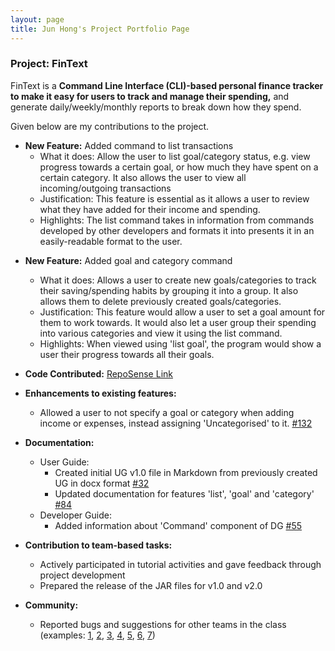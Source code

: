 ```yaml
---
layout: page
title: Jun Hong's Project Portfolio Page
---
```


### Project: FinText
FinText is a **Command Line Interface (CLI)-based personal finance tracker to make it easy for users to track and manage
their spending,** and generate daily/weekly/monthly reports to break down how they spend.

Given below are my contributions to the project.

- **New Feature:** Added command to list transactions
    * What it does: Allow the user to list goal/category status, e.g. view progress towards a certain goal, or how much they have spent on a certain category. It also allows the user to view all incoming/outgoing transactions
    * Justification: This feature is essential as it allows a user to review what they have added for their income and spending.
    * Highlights: The list command takes in information from commands developed by other developers and formats it into presents it in an easily-readable format to the user.
* **New Feature:** Added goal and category command
    * What it does: Allows a user to create new goals/categories to track their saving/spending habits by grouping it into a group. It also allows them to delete previously created goals/categories. 
    * Justification: This feature would allow a user to set a goal amount for them to work towards. It would also let a user group their spending into various categories and view it using the list command.
    * Highlights: When viewed using 'list goal', the program would show a user their progress towards all their goals.


*  **Code Contributed:** [RepoSense Link](https://nus-cs2113-ay2324s1.github.io/tp-dashboard/?search=hooami&sort=groupTitle&sortWithin=title&timeframe=commit&mergegroup=&groupSelect=groupByRepos&breakdown=true&checkedFileTypes=docs~functional-code~test-code&since=2023-09-22)

* **Enhancements to existing features:**
  * Allowed a user to not specify a goal or category when adding income or expenses, instead assigning 'Uncategorised'
    to it. [\#132](https://github.com/AY2324S1-CS2113-W12-3/tp/pull/132)

* **Documentation:**
  * User Guide:
    * Created initial UG v1.0 file in Markdown from previously created UG in docx format [\#32](https://github.com/AY2324S1-CS2113-W12-3/tp/pull/32)
    * Updated documentation for features 'list', 'goal' and 'category' [\#84](https://github.com/AY2324S1-CS2113-W12-3/tp/pull/84)
  * Developer Guide:
    * Added information about 'Command' component of DG [\#55](https://github.com/AY2324S1-CS2113-W12-3/tp/pull/55/)

* **Contribution to team-based tasks:**
  * Actively participated in tutorial activities and gave feedback through project development
  * Prepared the release of the JAR files for v1.0 and v2.0

* **Community:**
  * Reported bugs and suggestions for other teams in the class (examples: [1](https://github.com/AY2324S1-CS2113-T17-3/tp/issues/141), [2](https://github.com/AY2324S1-CS2113-T17-3/tp/issues/149), [3](https://github.com/AY2324S1-CS2113-T17-3/tp/issues/171), [4](https://github.com/AY2324S1-CS2113-T17-3/tp/issues/157), [5](https://github.com/AY2324S1-CS2113-T17-3/tp/issues/205), [6](https://github.com/AY2324S1-CS2113-T17-3/tp/issues/199), [7](https://github.com/AY2324S1-CS2113-T17-3/tp/issues/164))